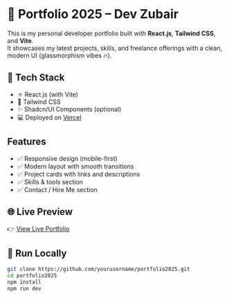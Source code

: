 # 💼 Portfolio 2025 – Dev Zubair
This is my personal developer portfolio built with **React.js**, **Tailwind CSS**, and **Vite**.  
It showcases my latest projects, skills, and freelance offerings with a clean, modern UI (glassmorphism vibes 🔥).
## 🚀 Tech Stack
- ⚛️ React.js (with Vite)  
- 🎨 Tailwind CSS  
- ✨ Shadcn/UI Components (optional)  
- 💻 Deployed on [Vercel](https://vercel.com)  
## Features
- ✅ Responsive design (mobile-first)  
- ✅ Modern layout with smooth transitions  
- ✅ Project cards with links and descriptions  
- ✅ Skills & tools section  
- ✅ Contact / Hire Me section  
## 🌐 Live Preview
👉 [View Live Portfolio](https://portfolio2025-gamma-ten.vercel.app)
## 📁 Run Locally
```bash
git clone https://github.com/yourusername/portfolio2025.git
cd portfolio2025
npm install
npm run dev
